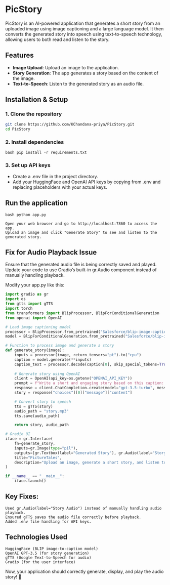 # PicStory

PicStory is an AI-powered application that generates a short story from an uploaded image using image captioning and a large language model. It then converts the generated story into speech using text-to-speech technology, allowing users to both read and listen to the story.  

## Features  

- **Image Upload**: Upload an image to the application.  
- **Story Generation**: The app generates a story based on the content of the image.  
- **Text-to-Speech**: Listen to the generated story as an audio file.  

## Installation & Setup  

### 1. Clone the repository  
```bash
git clone https://github.com/KChandana-priya/PicStory.git
cd PicStory
```
### 2. Install dependencies

```bash pip install -r requirements.txt```

### 3. Set up API keys
 - Create a .env file in the project directory.
 - Add your HuggingFace and OpenAI API keys by copying from .env and replacing placeholders with your actual keys.

## Run the application

```bash python app.py```

    Open your web browser and go to http://localhost:7860 to access the app.
    Upload an image and click "Generate Story" to see and listen to the generated story.

## Fix for Audio Playback Issue

Ensure that the generated audio file is being correctly saved and played. Update your code to use Gradio’s built-in gr.Audio component instead of manually handling playback.

Modify your app.py like this:

```python
import gradio as gr
import os
from gtts import gTTS
import torch
from transformers import BlipProcessor, BlipForConditionalGeneration
from openai import OpenAI

# Load image captioning model
processor = BlipProcessor.from_pretrained("Salesforce/blip-image-captioning-base")
model = BlipForConditionalGeneration.from_pretrained("Salesforce/blip-image-captioning-base")

# Function to process image and generate a story
def generate_story(image):
    inputs = processor(image, return_tensors="pt").to("cpu")
    caption = model.generate(**inputs)
    caption_text = processor.decode(caption[0], skip_special_tokens=True)
    
    # Generate story using OpenAI
    client = OpenAI(api_key=os.getenv("OPENAI_API_KEY"))
    prompt = f"Write a short and engaging story based on this caption: {caption_text}"
    response = client.ChatCompletion.create(model="gpt-3.5-turbo", messages=[{"role": "user", "content": prompt}])
    story = response["choices"][0]["message"]["content"]

    # Convert story to speech
    tts = gTTS(story)
    audio_path = "story.mp3"
    tts.save(audio_path)

    return story, audio_path

# Gradio UI
iface = gr.Interface(
    fn=generate_story,
    inputs=gr.Image(type="pil"),
    outputs=[gr.Textbox(label="Generated Story"), gr.Audio(label="Story Audio")],
    title="PictureTales",
    description="Upload an image, generate a short story, and listen to it."
)

if __name__ == "__main__":
    iface.launch()
```

## Key Fixes:

    Used gr.Audio(label="Story Audio") instead of manually handling audio playback.
    Ensured gTTS saves the audio file correctly before playback.
    Added .env file handling for API keys.

## Technologies Used

    HuggingFace (BLIP image-to-caption model)
    OpenAI GPT-3.5 (for story generation)
    gTTS (Google Text-to-Speech for audio)
    Gradio (for the user interface)

Now, your application should correctly generate, display, and play the audio story! 🚀